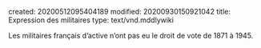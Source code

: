 created: 20200512095404189
modified: 20200930150921042
title: Expression des militaires
type: text/vnd.mddlywiki

Les militaires français d’active n’ont pas eu le droit de vote de 1871 à 1945.